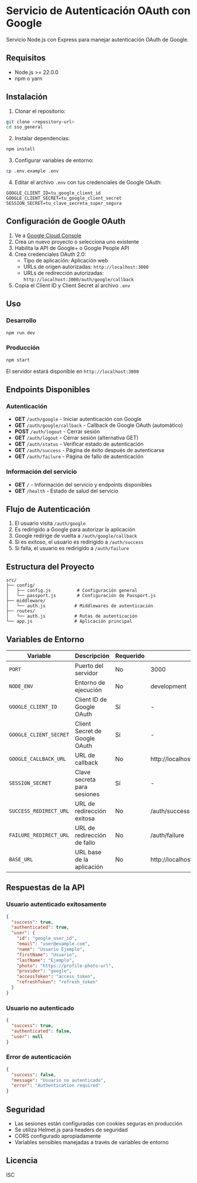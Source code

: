 # Servicio de Autenticación OAuth con Google

Servicio Node.js con Express para manejar autenticación OAuth de Google.

## Requisitos

- Node.js >= 22.0.0
- npm o yarn

## Instalación

1. Clonar el repositorio:
```bash
git clone <repository-url>
cd sso_general
```

2. Instalar dependencias:
```bash
npm install
```

3. Configurar variables de entorno:
```bash
cp .env.example .env
```

4. Editar el archivo `.env` con tus credenciales de Google OAuth:
```env
GOOGLE_CLIENT_ID=tu_google_client_id
GOOGLE_CLIENT_SECRET=tu_google_client_secret
SESSION_SECRET=tu_clave_secreta_super_segura
```

## Configuración de Google OAuth

1. Ve a [Google Cloud Console](https://console.cloud.google.com/)
2. Crea un nuevo proyecto o selecciona uno existente
3. Habilita la API de Google+ o Google People API
4. Crea credenciales OAuth 2.0:
   - Tipo de aplicación: Aplicación web
   - URLs de origen autorizadas: `http://localhost:3000`
   - URLs de redirección autorizadas: `http://localhost:3000/auth/google/callback`
5. Copia el Client ID y Client Secret al archivo `.env`

## Uso

### Desarrollo
```bash
npm run dev
```

### Producción
```bash
npm start
```

El servidor estará disponible en `http://localhost:3000`

## Endpoints Disponibles

### Autenticación

- **GET** `/auth/google` - Iniciar autenticación con Google
- **GET** `/auth/google/callback` - Callback de Google OAuth (automático)
- **POST** `/auth/logout` - Cerrar sesión
- **GET** `/auth/logout` - Cerrar sesión (alternativa GET)
- **GET** `/auth/status` - Verificar estado de autenticación
- **GET** `/auth/success` - Página de éxito después de autenticarse
- **GET** `/auth/failure` - Página de fallo de autenticación

### Información del servicio

- **GET** `/` - Información del servicio y endpoints disponibles
- **GET** `/health` - Estado de salud del servicio

## Flujo de Autenticación

1. El usuario visita `/auth/google`
2. Es redirigido a Google para autorizar la aplicación
3. Google redirige de vuelta a `/auth/google/callback`
4. Si es exitoso, el usuario es redirigido a `/auth/success`
5. Si falla, el usuario es redirigido a `/auth/failure`

## Estructura del Proyecto

```
src/
├── config/
│   ├── config.js          # Configuración general
│   └── passport.js        # Configuración de Passport.js
├── middleware/
│   └── auth.js           # Middlewares de autenticación
├── routes/
│   └── auth.js           # Rutas de autenticación
└── app.js                # Aplicación principal
```

## Variables de Entorno

| Variable | Descripción | Requerido | Default |
|----------|-------------|-----------|---------|
| `PORT` | Puerto del servidor | No | 3000 |
| `NODE_ENV` | Entorno de ejecución | No | development |
| `GOOGLE_CLIENT_ID` | Client ID de Google OAuth | Sí | - |
| `GOOGLE_CLIENT_SECRET` | Client Secret de Google OAuth | Sí | - |
| `GOOGLE_CALLBACK_URL` | URL de callback | No | http://localhost:3000/auth/google/callback |
| `SESSION_SECRET` | Clave secreta para sesiones | Sí | - |
| `SUCCESS_REDIRECT_URL` | URL de redirección exitosa | No | /auth/success |
| `FAILURE_REDIRECT_URL` | URL de redirección de fallo | No | /auth/failure |
| `BASE_URL` | URL base de la aplicación | No | http://localhost:3000 |

## Respuestas de la API

### Usuario autenticado exitosamente
```json
{
  "success": true,
  "authenticated": true,
  "user": {
    "id": "google_user_id",
    "email": "user@example.com",
    "name": "Usuario Ejemplo",
    "firstName": "Usuario",
    "lastName": "Ejemplo",
    "photo": "https://profile-photo-url",
    "provider": "google",
    "accessToken": "access_token",
    "refreshToken": "refresh_token"
  }
}
```

### Usuario no autenticado
```json
{
  "success": true,
  "authenticated": false,
  "user": null
}
```

### Error de autenticación
```json
{
  "success": false,
  "message": "Usuario no autenticado",
  "error": "Authentication required"
}
```

## Seguridad

- Las sesiones están configuradas con cookies seguras en producción
- Se utiliza Helmet.js para headers de seguridad
- CORS configurado apropiadamente
- Variables sensibles manejadas a través de variables de entorno

## Licencia

ISC